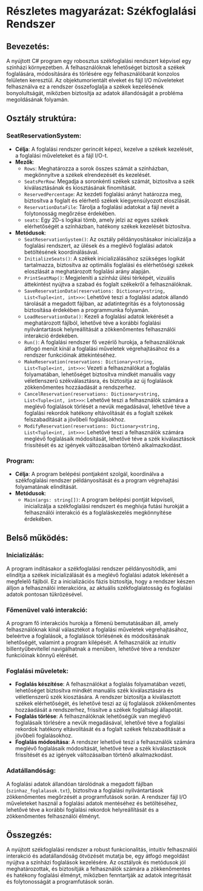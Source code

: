 # Részletes magyarázat: Székfoglalási Rendszer

## Bevezetés:
A nyújtott C# program egy robosztus székfoglalási rendszert képvisel egy színházi környezetben. A felhasználóknak lehetőséget biztosít a székek foglalására, módosítására és törlésére egy felhasználóbarát konzolos felületen keresztül. Az objektumorientált elveket és fájl I/O műveleteket felhasználva ez a rendszer összefoglalja a székek kezelésének bonyolultságát, miközben biztosítja az adatok állandóságát a probléma megoldásának folyamán.

## Osztály struktúra:

### SeatReservationSystem:
- **Célja**: A foglalási rendszer gerincét képezi, kezelve a székek kezelését, a foglalási műveleteket és a fájl I/O-t.
- **Mezők**: 
  - `Rows`: Meghatározza a sorok összes számát a színházban, megkönnyítve a székek elrendezését és kezelését.
  - `SeatsPerRow`: Megadja a soronkénti székek számát, biztosítva a szék kiválasztásának és kiosztásának finomítását.
  - `ReservedPercentage`: Az kezdeti foglalási arányt határozza meg, biztosítva a foglalt és elérhető székek kiegyensúlyozott eloszlását.
  - `ReservationDataFile`: Tárolja a foglalási adatokat a fájl nevét a folytonosság megőrzése érdekében.
  - `seats`: Egy 2D-s logikai tömb, amely jelzi az egyes székek elérhetőségét a színházban, hatékony székek kezelését biztosítva.
- **Metódusok**:
  - `SeatReservationSystem()`: Az osztály példányosításakor inicializálja a foglalási rendszert, az ülések és a meglévő foglalási adatok betöltésének koordinálásával.
  - `InitializeSeats()`: A székek inicializálásához szükséges logikát tartalmazza, biztosítva az optimális foglalási és elérhetőségi székek eloszlását a meghatározott foglalási arány alapján.
  - `PrintSeatMap()`: Megjeleníti a színház ülési térképét, vizuális áttekintést nyújtva a szabad és foglalt székekről a felhasználóknak.
  - `SaveReservationData(reservations: Dictionary<string, List<Tuple<int, int>>>`: Lehetővé teszi a foglalási adatok állandó tárolását a megadott fájlban, az adatintegritás és a folytonosság biztosítása érdekében a programmunka folyamán.
  - `LoadReservationData()`: Kezeli a foglalási adatok lekérését a meghatározott fájlból, lehetővé téve a korábbi foglalási nyilvántartások helyreállítását a zökkenőmentes felhasználói interakció érdekében.
  - `Run()`: A foglalási rendszer fő vezérlő hurokja, a felhasználóknak átfogó menüt kínál a foglalási műveletek végrehajtásához és a rendszer funkcióinak áttekintéséhez.
  - `MakeReservation(reservations: Dictionary<string, List<Tuple<int, int>>>`: Vezeti a felhasználókat a foglalás folyamatában, lehetőséget biztosítva mindkét manuális vagy véletlenszerű székválasztásra, és biztosítja az új foglalások zökkenőmentes hozzáadását a rendszerhez.
  - `CancelReservation(reservations: Dictionary<string, List<Tuple<int, int>>>`: Lehetővé teszi a felhasználók számára a meglévő foglalások törlését a nevük megadásával, lehetővé téve a foglalási rekordok hatékony eltávolítását és a foglalt székek felszabadítását a jövőbeli foglalásokhoz.
  - `ModifyReservation(reservations: Dictionary<string, List<Tuple<int, int>>>`: Lehetővé teszi a felhasználók számára meglévő foglalásaik módosítását, lehetővé téve a szék kiválasztások frissítését és az igények változásaiban történő alkalmazkodást.

### Program:
- **Célja**: A program belépési pontjaként szolgál, koordinálva a székfoglalási rendszer példányosítását és a program végrehajtási folyamatának elindítását.
- **Metódusok**:
  - `Main(args: string[])`: A program belépési pontját képviseli, inicializálja a székfoglalási rendszert és meghívja futási hurokját a felhasználói interakció és a foglaláskezelés megkönnyítése érdekében.

## Belső működés:

### Inicializálás:
A program indításakor a székfoglalási rendszer példányosítódik, ami elindítja a székek inicializálását és a meglévő foglalási adatok lekérését a megfelelő fájlból. Ez a inicializációs fázis biztosítja, hogy a rendszer készen álljon a felhasználói interakcióra, az aktuális székfoglalatosság és foglalási adatok pontosan tükrözésével.

### Főmenüvel való interakció:
A program fő interakciós hurokja a főmenü bemutatásában áll, amely felhasználóknak kínál választékot a foglalási műveletek végrehajtásához, beleértve a foglalások, a foglalások törlésének és módosításának lehetőségét, valamint a program kilépését. A felhasználók az intuitív billentyűbevitellel navigálhatnak a menüben, lehetővé téve a rendszer funkcióinak könnyű elérését.

### Foglalási műveletek:
- **Foglalás készítése**: A felhasználókat a foglalás folyamatában vezeti, lehetőséget biztosítva mindkét manuális szék kiválasztására és véletlenszerű szék kiosztására. A rendszer biztosítja a kiválasztott székek elérhetőségét, és lehetővé teszi az új foglalások zökkenőmentes hozzáadását a rendszerhez, frissítve a székek foglaltsági állapotát.
- **Foglalás törlése**: A felhasználóknak lehetőségük van meglévő foglalásaik törlésére a nevük megadásával, lehetővé téve a foglalási rekordok hatékony eltávolítását és a foglalt székek felszabadítását a jövőbeli foglalásokhoz.
- **Foglalás módosítása**: A rendszer lehetővé teszi a felhasználók számára meglévő foglalásaik módosítását, lehetővé téve a szék kiválasztások frissítését és az igények változásaiban történő alkalmazkodást.

### Adatállandóság:
A foglalási adatok állandóan tárolódnak a megadott fájlban (`szinhaz_foglalasok.txt`), biztosítva a foglalási nyilvántartások zökkenőmentes megőrzését a programfutások során. A rendszer fájl I/O műveleteket használ a foglalási adatok mentéséhez és betöltéséhez, lehetővé téve a korábbi foglalási rekordok helyreállítását és a zökkenőmentes felhasználói élményt.

## Összegzés:
A nyújtott székfoglalási rendszer a robust funkcionalitás, intuitív felhasználói interakció és adatállandóság ötvözését mutatja be, egy átfogó megoldást nyújtva a színházi foglalások kezelésére. Az osztályok és metódusok jól meghatározottak, és biztosítják a felhasználók számára a zökkenőmentes és hatékony foglalási élményt, miközben fenntartják az adatok integritását és folytonosságát a programfutások során.
